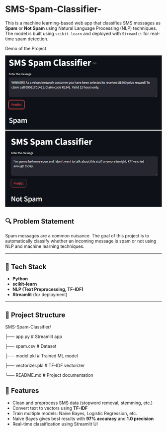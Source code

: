 # SMS-Spam-Classifier-

This is a machine learning-based web app that classifies SMS messages as **Spam** or **Not Spam** using Natural Language Processing (NLP) techniques. The model is built using `scikit-learn` and deployed with `Streamlit` for real-time spam detection.

Demo of the Project

![SpamDetection Screenshot](https://github.com/BhartiGangwar/SMS-Spam-Classifier-/blob/main/Sms_Spam_Demo.png?raw=true) <!-- Optional: Replace with your own screenshot -->
![HamDetection](https://github.com/BhartiGangwar/SMS-Spam-Classifier-/blob/main/Sms_Ham_Demo.png?raw=true)



## 🔍 Problem Statement

Spam messages are a common nuisance. The goal of this project is to automatically classify whether an incoming message is spam or not using NLP and machine learning techniques.

---

## 🚀 Tech Stack

- **Python**
- **scikit-learn**
- **NLP (Text Preprocessing, TF-IDF)**
- **Streamlit** (for deployment)

---

## 📁 Project Structure

SMS-Spam-Classifier/

├── app.py # Streamlit app

├── spam.csv # Dataset

├── model.pkl # Trained ML model

├── vectorizer.pkl # TF-IDF vectorizer

└── README.md # Project documentation



## 🧠 Features

- Clean and preprocess SMS data (stopword removal, stemming, etc.)
- Convert text to vectors using **TF-IDF**
- Train multiple models: Naive Bayes, Logistic Regression, etc.
- Naive Bayes gives best results with **97% accuracy** and **1.0 precision**
- Real-time classification using Streamlit UI

